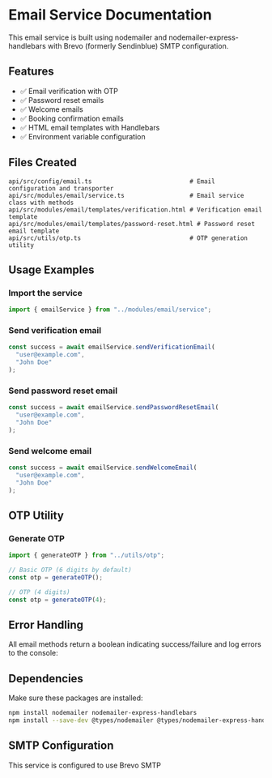 # Email Service Documentation

This email service is built using nodemailer and nodemailer-express-handlebars with Brevo (formerly Sendinblue) SMTP configuration.

## Features

- ✅ Email verification with OTP
- ✅ Password reset emails
- ✅ Welcome emails
- ✅ Booking confirmation emails
- ✅ HTML email templates with Handlebars
- ✅ Environment variable configuration

## Files Created

```
api/src/config/email.ts                           # Email configuration and transporter
api/src/modules/email/service.ts                  # Email service class with methods
api/src/modules/email/templates/verification.html # Verification email template
api/src/modules/email/templates/password-reset.html # Password reset email template
api/src/utils/otp.ts                              # OTP generation utility
```

## Usage Examples

### Import the service

```typescript
import { emailService } from "../modules/email/service";
```

### Send verification email

```typescript
const success = await emailService.sendVerificationEmail(
  "user@example.com",
  "John Doe"
);
```

### Send password reset email

```typescript
const success = await emailService.sendPasswordResetEmail(
  "user@example.com",
  "John Doe"
);
```

### Send welcome email

```typescript
const success = await emailService.sendWelcomeEmail(
  "user@example.com",
  "John Doe"
);
```

## OTP Utility

### Generate OTP

```typescript
import { generateOTP } from "../utils/otp";

// Basic OTP (6 digits by default)
const otp = generateOTP();

// OTP (4 digits)
const otp = generateOTP(4);
```

## Error Handling

All email methods return a boolean indicating success/failure and log errors to the console:

## Dependencies

Make sure these packages are installed:

```bash
npm install nodemailer nodemailer-express-handlebars
npm install --save-dev @types/nodemailer @types/nodemailer-express-handlebars
```

## SMTP Configuration

This service is configured to use Brevo SMTP

